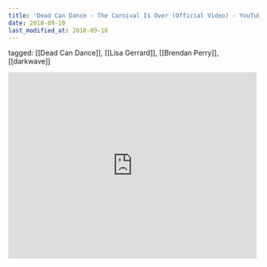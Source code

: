 ```yaml
---
title: 'Dead Can Dance - The Carnival Is Over (Official Video) - YouTube'
date: 2018-09-10
last_modified_at: 2018-09-10
---
```

tagged: [[Dead Can Dance]], [[Lisa Gerrard]], [[Brendan Perry]], [[darkwave]]
<iframe allow="accelerometer; autoplay; clipboard-write; encrypted-media; gyroscope; picture-in-picture" allowfullscreen="" frameborder="0" height="375" id="youtube_iframe" src="https://www.youtube.com/embed/mPDLJ1UU2Uk?feature=oembed&amp;enablejsapi=1&amp;origin=https://safe.txmblr.com&amp;wmode=opaque" width="500"></iframe>